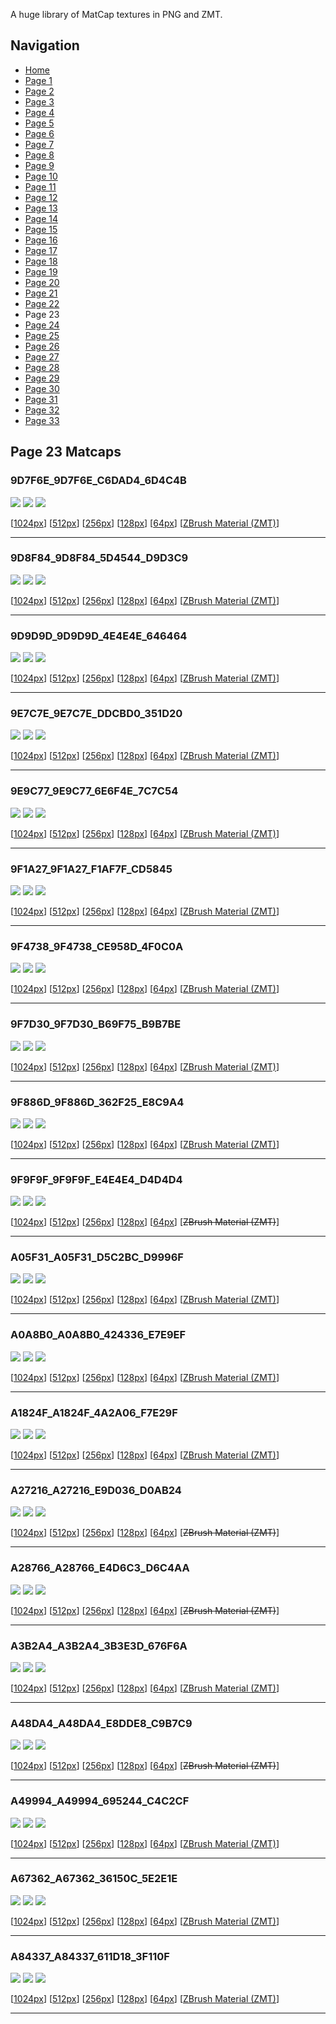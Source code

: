 A huge library of MatCap textures in PNG and ZMT.


## Navigation
* [Home](/)
* [Page 1](PAGE-1.md)
* [Page 2](PAGE-2.md)
* [Page 3](PAGE-3.md)
* [Page 4](PAGE-4.md)
* [Page 5](PAGE-5.md)
* [Page 6](PAGE-6.md)
* [Page 7](PAGE-7.md)
* [Page 8](PAGE-8.md)
* [Page 9](PAGE-9.md)
* [Page 10](PAGE-10.md)
* [Page 11](PAGE-11.md)
* [Page 12](PAGE-12.md)
* [Page 13](PAGE-13.md)
* [Page 14](PAGE-14.md)
* [Page 15](PAGE-15.md)
* [Page 16](PAGE-16.md)
* [Page 17](PAGE-17.md)
* [Page 18](PAGE-18.md)
* [Page 19](PAGE-19.md)
* [Page 20](PAGE-20.md)
* [Page 21](PAGE-21.md)
* [Page 22](PAGE-22.md)
* Page 23
* [Page 24](PAGE-24.md)
* [Page 25](PAGE-25.md)
* [Page 26](PAGE-26.md)
* [Page 27](PAGE-27.md)
* [Page 28](PAGE-28.md)
* [Page 29](PAGE-29.md)
* [Page 30](PAGE-30.md)
* [Page 31](PAGE-31.md)
* [Page 32](PAGE-32.md)
* [Page 33](PAGE-33.md)
## Page 23 Matcaps
### 9D7F6E_9D7F6E_C6DAD4_6D4C4B
![](preview/9D7F6E_9D7F6E_C6DAD4_6D4C4B-preview.png)
![](thumbnail/9D7F6E_9D7F6E_C6DAD4_6D4C4B.jpg)
![](palette/9D7F6E_9D7F6E_C6DAD4_6D4C4B-palette.png)

[[1024px](https://github.com/nidorx/matcaps/raw/master/1024/9D7F6E_9D7F6E_C6DAD4_6D4C4B.png)]
[[512px](https://github.com/nidorx/matcaps/raw/master/512/9D7F6E_9D7F6E_C6DAD4_6D4C4B-512px.png)]
[[256px](https://github.com/nidorx/matcaps/raw/master/256/9D7F6E_9D7F6E_C6DAD4_6D4C4B-256px.png)]
[[128px](https://github.com/nidorx/matcaps/raw/master/128/9D7F6E_9D7F6E_C6DAD4_6D4C4B-128px.png)]
[[64px](https://github.com/nidorx/matcaps/raw/master/64/9D7F6E_9D7F6E_C6DAD4_6D4C4B-64px.png)]
[[ZBrush Material (ZMT)](https://github.com/nidorx/matcaps/raw/master/zmt/9D7F6E_9D7F6E_C6DAD4_6D4C4B.zmt)]

---
### 9D8F84_9D8F84_5D4544_D9D3C9
![](preview/9D8F84_9D8F84_5D4544_D9D3C9-preview.png)
![](thumbnail/9D8F84_9D8F84_5D4544_D9D3C9.jpg)
![](palette/9D8F84_9D8F84_5D4544_D9D3C9-palette.png)

[[1024px](https://github.com/nidorx/matcaps/raw/master/1024/9D8F84_9D8F84_5D4544_D9D3C9.png)]
[[512px](https://github.com/nidorx/matcaps/raw/master/512/9D8F84_9D8F84_5D4544_D9D3C9-512px.png)]
[[256px](https://github.com/nidorx/matcaps/raw/master/256/9D8F84_9D8F84_5D4544_D9D3C9-256px.png)]
[[128px](https://github.com/nidorx/matcaps/raw/master/128/9D8F84_9D8F84_5D4544_D9D3C9-128px.png)]
[[64px](https://github.com/nidorx/matcaps/raw/master/64/9D8F84_9D8F84_5D4544_D9D3C9-64px.png)]
[[ZBrush Material (ZMT)](https://github.com/nidorx/matcaps/raw/master/zmt/9D8F84_9D8F84_5D4544_D9D3C9.zmt)]

---
### 9D9D9D_9D9D9D_4E4E4E_646464
![](preview/9D9D9D_9D9D9D_4E4E4E_646464-preview.png)
![](thumbnail/9D9D9D_9D9D9D_4E4E4E_646464.jpg)
![](palette/9D9D9D_9D9D9D_4E4E4E_646464-palette.png)

[[1024px](https://github.com/nidorx/matcaps/raw/master/1024/9D9D9D_9D9D9D_4E4E4E_646464.png)]
[[512px](https://github.com/nidorx/matcaps/raw/master/512/9D9D9D_9D9D9D_4E4E4E_646464-512px.png)]
[[256px](https://github.com/nidorx/matcaps/raw/master/256/9D9D9D_9D9D9D_4E4E4E_646464-256px.png)]
[[128px](https://github.com/nidorx/matcaps/raw/master/128/9D9D9D_9D9D9D_4E4E4E_646464-128px.png)]
[[64px](https://github.com/nidorx/matcaps/raw/master/64/9D9D9D_9D9D9D_4E4E4E_646464-64px.png)]
[[ZBrush Material (ZMT)](https://github.com/nidorx/matcaps/raw/master/zmt/9D9D9D_9D9D9D_4E4E4E_646464.zmt)]

---
### 9E7C7E_9E7C7E_DDCBD0_351D20
![](preview/9E7C7E_9E7C7E_DDCBD0_351D20-preview.png)
![](thumbnail/9E7C7E_9E7C7E_DDCBD0_351D20.jpg)
![](palette/9E7C7E_9E7C7E_DDCBD0_351D20-palette.png)

[[1024px](https://github.com/nidorx/matcaps/raw/master/1024/9E7C7E_9E7C7E_DDCBD0_351D20.png)]
[[512px](https://github.com/nidorx/matcaps/raw/master/512/9E7C7E_9E7C7E_DDCBD0_351D20-512px.png)]
[[256px](https://github.com/nidorx/matcaps/raw/master/256/9E7C7E_9E7C7E_DDCBD0_351D20-256px.png)]
[[128px](https://github.com/nidorx/matcaps/raw/master/128/9E7C7E_9E7C7E_DDCBD0_351D20-128px.png)]
[[64px](https://github.com/nidorx/matcaps/raw/master/64/9E7C7E_9E7C7E_DDCBD0_351D20-64px.png)]
[[ZBrush Material (ZMT)](https://github.com/nidorx/matcaps/raw/master/zmt/9E7C7E_9E7C7E_DDCBD0_351D20.zmt)]

---
### 9E9C77_9E9C77_6E6F4E_7C7C54
![](preview/9E9C77_9E9C77_6E6F4E_7C7C54-preview.png)
![](thumbnail/9E9C77_9E9C77_6E6F4E_7C7C54.jpg)
![](palette/9E9C77_9E9C77_6E6F4E_7C7C54-palette.png)

[[1024px](https://github.com/nidorx/matcaps/raw/master/1024/9E9C77_9E9C77_6E6F4E_7C7C54.png)]
[[512px](https://github.com/nidorx/matcaps/raw/master/512/9E9C77_9E9C77_6E6F4E_7C7C54-512px.png)]
[[256px](https://github.com/nidorx/matcaps/raw/master/256/9E9C77_9E9C77_6E6F4E_7C7C54-256px.png)]
[[128px](https://github.com/nidorx/matcaps/raw/master/128/9E9C77_9E9C77_6E6F4E_7C7C54-128px.png)]
[[64px](https://github.com/nidorx/matcaps/raw/master/64/9E9C77_9E9C77_6E6F4E_7C7C54-64px.png)]
[[ZBrush Material (ZMT)](https://github.com/nidorx/matcaps/raw/master/zmt/9E9C77_9E9C77_6E6F4E_7C7C54.zmt)]

---
### 9F1A27_9F1A27_F1AF7F_CD5845
![](preview/9F1A27_9F1A27_F1AF7F_CD5845-preview.png)
![](thumbnail/9F1A27_9F1A27_F1AF7F_CD5845.jpg)
![](palette/9F1A27_9F1A27_F1AF7F_CD5845-palette.png)

[[1024px](https://github.com/nidorx/matcaps/raw/master/1024/9F1A27_9F1A27_F1AF7F_CD5845.png)]
[[512px](https://github.com/nidorx/matcaps/raw/master/512/9F1A27_9F1A27_F1AF7F_CD5845-512px.png)]
[[256px](https://github.com/nidorx/matcaps/raw/master/256/9F1A27_9F1A27_F1AF7F_CD5845-256px.png)]
[[128px](https://github.com/nidorx/matcaps/raw/master/128/9F1A27_9F1A27_F1AF7F_CD5845-128px.png)]
[[64px](https://github.com/nidorx/matcaps/raw/master/64/9F1A27_9F1A27_F1AF7F_CD5845-64px.png)]
[[ZBrush Material (ZMT)](https://github.com/nidorx/matcaps/raw/master/zmt/9F1A27_9F1A27_F1AF7F_CD5845.zmt)]

---
### 9F4738_9F4738_CE958D_4F0C0A
![](preview/9F4738_9F4738_CE958D_4F0C0A-preview.png)
![](thumbnail/9F4738_9F4738_CE958D_4F0C0A.jpg)
![](palette/9F4738_9F4738_CE958D_4F0C0A-palette.png)

[[1024px](https://github.com/nidorx/matcaps/raw/master/1024/9F4738_9F4738_CE958D_4F0C0A.png)]
[[512px](https://github.com/nidorx/matcaps/raw/master/512/9F4738_9F4738_CE958D_4F0C0A-512px.png)]
[[256px](https://github.com/nidorx/matcaps/raw/master/256/9F4738_9F4738_CE958D_4F0C0A-256px.png)]
[[128px](https://github.com/nidorx/matcaps/raw/master/128/9F4738_9F4738_CE958D_4F0C0A-128px.png)]
[[64px](https://github.com/nidorx/matcaps/raw/master/64/9F4738_9F4738_CE958D_4F0C0A-64px.png)]
[[ZBrush Material (ZMT)](https://github.com/nidorx/matcaps/raw/master/zmt/9F4738_9F4738_CE958D_4F0C0A.zmt)]

---
### 9F7D30_9F7D30_B69F75_B9B7BE
![](preview/9F7D30_9F7D30_B69F75_B9B7BE-preview.png)
![](thumbnail/9F7D30_9F7D30_B69F75_B9B7BE.jpg)
![](palette/9F7D30_9F7D30_B69F75_B9B7BE-palette.png)

[[1024px](https://github.com/nidorx/matcaps/raw/master/1024/9F7D30_9F7D30_B69F75_B9B7BE.png)]
[[512px](https://github.com/nidorx/matcaps/raw/master/512/9F7D30_9F7D30_B69F75_B9B7BE-512px.png)]
[[256px](https://github.com/nidorx/matcaps/raw/master/256/9F7D30_9F7D30_B69F75_B9B7BE-256px.png)]
[[128px](https://github.com/nidorx/matcaps/raw/master/128/9F7D30_9F7D30_B69F75_B9B7BE-128px.png)]
[[64px](https://github.com/nidorx/matcaps/raw/master/64/9F7D30_9F7D30_B69F75_B9B7BE-64px.png)]
[[ZBrush Material (ZMT)](https://github.com/nidorx/matcaps/raw/master/zmt/9F7D30_9F7D30_B69F75_B9B7BE.zmt)]

---
### 9F886D_9F886D_362F25_E8C9A4
![](preview/9F886D_9F886D_362F25_E8C9A4-preview.png)
![](thumbnail/9F886D_9F886D_362F25_E8C9A4.jpg)
![](palette/9F886D_9F886D_362F25_E8C9A4-palette.png)

[[1024px](https://github.com/nidorx/matcaps/raw/master/1024/9F886D_9F886D_362F25_E8C9A4.png)]
[[512px](https://github.com/nidorx/matcaps/raw/master/512/9F886D_9F886D_362F25_E8C9A4-512px.png)]
[[256px](https://github.com/nidorx/matcaps/raw/master/256/9F886D_9F886D_362F25_E8C9A4-256px.png)]
[[128px](https://github.com/nidorx/matcaps/raw/master/128/9F886D_9F886D_362F25_E8C9A4-128px.png)]
[[64px](https://github.com/nidorx/matcaps/raw/master/64/9F886D_9F886D_362F25_E8C9A4-64px.png)]
[[ZBrush Material (ZMT)](https://github.com/nidorx/matcaps/raw/master/zmt/9F886D_9F886D_362F25_E8C9A4.zmt)]

---
### 9F9F9F_9F9F9F_E4E4E4_D4D4D4
![](preview/9F9F9F_9F9F9F_E4E4E4_D4D4D4-preview.png)
![](thumbnail/9F9F9F_9F9F9F_E4E4E4_D4D4D4.jpg)
![](palette/9F9F9F_9F9F9F_E4E4E4_D4D4D4-palette.png)

[[1024px](https://github.com/nidorx/matcaps/raw/master/1024/9F9F9F_9F9F9F_E4E4E4_D4D4D4.png)]
[[512px](https://github.com/nidorx/matcaps/raw/master/512/9F9F9F_9F9F9F_E4E4E4_D4D4D4-512px.png)]
[[256px](https://github.com/nidorx/matcaps/raw/master/256/9F9F9F_9F9F9F_E4E4E4_D4D4D4-256px.png)]
[[128px](https://github.com/nidorx/matcaps/raw/master/128/9F9F9F_9F9F9F_E4E4E4_D4D4D4-128px.png)]
[[64px](https://github.com/nidorx/matcaps/raw/master/64/9F9F9F_9F9F9F_E4E4E4_D4D4D4-64px.png)]
[~~ZBrush Material (ZMT)~~]

---
### A05F31_A05F31_D5C2BC_D9996F
![](preview/A05F31_A05F31_D5C2BC_D9996F-preview.png)
![](thumbnail/A05F31_A05F31_D5C2BC_D9996F.jpg)
![](palette/A05F31_A05F31_D5C2BC_D9996F-palette.png)

[[1024px](https://github.com/nidorx/matcaps/raw/master/1024/A05F31_A05F31_D5C2BC_D9996F.png)]
[[512px](https://github.com/nidorx/matcaps/raw/master/512/A05F31_A05F31_D5C2BC_D9996F-512px.png)]
[[256px](https://github.com/nidorx/matcaps/raw/master/256/A05F31_A05F31_D5C2BC_D9996F-256px.png)]
[[128px](https://github.com/nidorx/matcaps/raw/master/128/A05F31_A05F31_D5C2BC_D9996F-128px.png)]
[[64px](https://github.com/nidorx/matcaps/raw/master/64/A05F31_A05F31_D5C2BC_D9996F-64px.png)]
[[ZBrush Material (ZMT)](https://github.com/nidorx/matcaps/raw/master/zmt/A05F31_A05F31_D5C2BC_D9996F.zmt)]

---
### A0A8B0_A0A8B0_424336_E7E9EF
![](preview/A0A8B0_A0A8B0_424336_E7E9EF-preview.png)
![](thumbnail/A0A8B0_A0A8B0_424336_E7E9EF.jpg)
![](palette/A0A8B0_A0A8B0_424336_E7E9EF-palette.png)

[[1024px](https://github.com/nidorx/matcaps/raw/master/1024/A0A8B0_A0A8B0_424336_E7E9EF.png)]
[[512px](https://github.com/nidorx/matcaps/raw/master/512/A0A8B0_A0A8B0_424336_E7E9EF-512px.png)]
[[256px](https://github.com/nidorx/matcaps/raw/master/256/A0A8B0_A0A8B0_424336_E7E9EF-256px.png)]
[[128px](https://github.com/nidorx/matcaps/raw/master/128/A0A8B0_A0A8B0_424336_E7E9EF-128px.png)]
[[64px](https://github.com/nidorx/matcaps/raw/master/64/A0A8B0_A0A8B0_424336_E7E9EF-64px.png)]
[[ZBrush Material (ZMT)](https://github.com/nidorx/matcaps/raw/master/zmt/A0A8B0_A0A8B0_424336_E7E9EF.zmt)]

---
### A1824F_A1824F_4A2A06_F7E29F
![](preview/A1824F_A1824F_4A2A06_F7E29F-preview.png)
![](thumbnail/A1824F_A1824F_4A2A06_F7E29F.jpg)
![](palette/A1824F_A1824F_4A2A06_F7E29F-palette.png)

[[1024px](https://github.com/nidorx/matcaps/raw/master/1024/A1824F_A1824F_4A2A06_F7E29F.png)]
[[512px](https://github.com/nidorx/matcaps/raw/master/512/A1824F_A1824F_4A2A06_F7E29F-512px.png)]
[[256px](https://github.com/nidorx/matcaps/raw/master/256/A1824F_A1824F_4A2A06_F7E29F-256px.png)]
[[128px](https://github.com/nidorx/matcaps/raw/master/128/A1824F_A1824F_4A2A06_F7E29F-128px.png)]
[[64px](https://github.com/nidorx/matcaps/raw/master/64/A1824F_A1824F_4A2A06_F7E29F-64px.png)]
[[ZBrush Material (ZMT)](https://github.com/nidorx/matcaps/raw/master/zmt/A1824F_A1824F_4A2A06_F7E29F.zmt)]

---
### A27216_A27216_E9D036_D0AB24
![](preview/A27216_A27216_E9D036_D0AB24-preview.png)
![](thumbnail/A27216_A27216_E9D036_D0AB24.jpg)
![](palette/A27216_A27216_E9D036_D0AB24-palette.png)

[[1024px](https://github.com/nidorx/matcaps/raw/master/1024/A27216_A27216_E9D036_D0AB24.png)]
[[512px](https://github.com/nidorx/matcaps/raw/master/512/A27216_A27216_E9D036_D0AB24-512px.png)]
[[256px](https://github.com/nidorx/matcaps/raw/master/256/A27216_A27216_E9D036_D0AB24-256px.png)]
[[128px](https://github.com/nidorx/matcaps/raw/master/128/A27216_A27216_E9D036_D0AB24-128px.png)]
[[64px](https://github.com/nidorx/matcaps/raw/master/64/A27216_A27216_E9D036_D0AB24-64px.png)]
[~~ZBrush Material (ZMT)~~]

---
### A28766_A28766_E4D6C3_D6C4AA
![](preview/A28766_A28766_E4D6C3_D6C4AA-preview.png)
![](thumbnail/A28766_A28766_E4D6C3_D6C4AA.jpg)
![](palette/A28766_A28766_E4D6C3_D6C4AA-palette.png)

[[1024px](https://github.com/nidorx/matcaps/raw/master/1024/A28766_A28766_E4D6C3_D6C4AA.png)]
[[512px](https://github.com/nidorx/matcaps/raw/master/512/A28766_A28766_E4D6C3_D6C4AA-512px.png)]
[[256px](https://github.com/nidorx/matcaps/raw/master/256/A28766_A28766_E4D6C3_D6C4AA-256px.png)]
[[128px](https://github.com/nidorx/matcaps/raw/master/128/A28766_A28766_E4D6C3_D6C4AA-128px.png)]
[[64px](https://github.com/nidorx/matcaps/raw/master/64/A28766_A28766_E4D6C3_D6C4AA-64px.png)]
[~~ZBrush Material (ZMT)~~]

---
### A3B2A4_A3B2A4_3B3E3D_676F6A
![](preview/A3B2A4_A3B2A4_3B3E3D_676F6A-preview.png)
![](thumbnail/A3B2A4_A3B2A4_3B3E3D_676F6A.jpg)
![](palette/A3B2A4_A3B2A4_3B3E3D_676F6A-palette.png)

[[1024px](https://github.com/nidorx/matcaps/raw/master/1024/A3B2A4_A3B2A4_3B3E3D_676F6A.png)]
[[512px](https://github.com/nidorx/matcaps/raw/master/512/A3B2A4_A3B2A4_3B3E3D_676F6A-512px.png)]
[[256px](https://github.com/nidorx/matcaps/raw/master/256/A3B2A4_A3B2A4_3B3E3D_676F6A-256px.png)]
[[128px](https://github.com/nidorx/matcaps/raw/master/128/A3B2A4_A3B2A4_3B3E3D_676F6A-128px.png)]
[[64px](https://github.com/nidorx/matcaps/raw/master/64/A3B2A4_A3B2A4_3B3E3D_676F6A-64px.png)]
[[ZBrush Material (ZMT)](https://github.com/nidorx/matcaps/raw/master/zmt/A3B2A4_A3B2A4_3B3E3D_676F6A.zmt)]

---
### A48DA4_A48DA4_E8DDE8_C9B7C9
![](preview/A48DA4_A48DA4_E8DDE8_C9B7C9-preview.png)
![](thumbnail/A48DA4_A48DA4_E8DDE8_C9B7C9.jpg)
![](palette/A48DA4_A48DA4_E8DDE8_C9B7C9-palette.png)

[[1024px](https://github.com/nidorx/matcaps/raw/master/1024/A48DA4_A48DA4_E8DDE8_C9B7C9.png)]
[[512px](https://github.com/nidorx/matcaps/raw/master/512/A48DA4_A48DA4_E8DDE8_C9B7C9-512px.png)]
[[256px](https://github.com/nidorx/matcaps/raw/master/256/A48DA4_A48DA4_E8DDE8_C9B7C9-256px.png)]
[[128px](https://github.com/nidorx/matcaps/raw/master/128/A48DA4_A48DA4_E8DDE8_C9B7C9-128px.png)]
[[64px](https://github.com/nidorx/matcaps/raw/master/64/A48DA4_A48DA4_E8DDE8_C9B7C9-64px.png)]
[~~ZBrush Material (ZMT)~~]

---
### A49994_A49994_695244_C4C2CF
![](preview/A49994_A49994_695244_C4C2CF-preview.png)
![](thumbnail/A49994_A49994_695244_C4C2CF.jpg)
![](palette/A49994_A49994_695244_C4C2CF-palette.png)

[[1024px](https://github.com/nidorx/matcaps/raw/master/1024/A49994_A49994_695244_C4C2CF.png)]
[[512px](https://github.com/nidorx/matcaps/raw/master/512/A49994_A49994_695244_C4C2CF-512px.png)]
[[256px](https://github.com/nidorx/matcaps/raw/master/256/A49994_A49994_695244_C4C2CF-256px.png)]
[[128px](https://github.com/nidorx/matcaps/raw/master/128/A49994_A49994_695244_C4C2CF-128px.png)]
[[64px](https://github.com/nidorx/matcaps/raw/master/64/A49994_A49994_695244_C4C2CF-64px.png)]
[[ZBrush Material (ZMT)](https://github.com/nidorx/matcaps/raw/master/zmt/A49994_A49994_695244_C4C2CF.zmt)]

---
### A67362_A67362_36150C_5E2E1E
![](preview/A67362_A67362_36150C_5E2E1E-preview.png)
![](thumbnail/A67362_A67362_36150C_5E2E1E.jpg)
![](palette/A67362_A67362_36150C_5E2E1E-palette.png)

[[1024px](https://github.com/nidorx/matcaps/raw/master/1024/A67362_A67362_36150C_5E2E1E.png)]
[[512px](https://github.com/nidorx/matcaps/raw/master/512/A67362_A67362_36150C_5E2E1E-512px.png)]
[[256px](https://github.com/nidorx/matcaps/raw/master/256/A67362_A67362_36150C_5E2E1E-256px.png)]
[[128px](https://github.com/nidorx/matcaps/raw/master/128/A67362_A67362_36150C_5E2E1E-128px.png)]
[[64px](https://github.com/nidorx/matcaps/raw/master/64/A67362_A67362_36150C_5E2E1E-64px.png)]
[[ZBrush Material (ZMT)](https://github.com/nidorx/matcaps/raw/master/zmt/A67362_A67362_36150C_5E2E1E.zmt)]

---
### A84337_A84337_611D18_3F110F
![](preview/A84337_A84337_611D18_3F110F-preview.png)
![](thumbnail/A84337_A84337_611D18_3F110F.jpg)
![](palette/A84337_A84337_611D18_3F110F-palette.png)

[[1024px](https://github.com/nidorx/matcaps/raw/master/1024/A84337_A84337_611D18_3F110F.png)]
[[512px](https://github.com/nidorx/matcaps/raw/master/512/A84337_A84337_611D18_3F110F-512px.png)]
[[256px](https://github.com/nidorx/matcaps/raw/master/256/A84337_A84337_611D18_3F110F-256px.png)]
[[128px](https://github.com/nidorx/matcaps/raw/master/128/A84337_A84337_611D18_3F110F-128px.png)]
[[64px](https://github.com/nidorx/matcaps/raw/master/64/A84337_A84337_611D18_3F110F-64px.png)]
[[ZBrush Material (ZMT)](https://github.com/nidorx/matcaps/raw/master/zmt/A84337_A84337_611D18_3F110F.zmt)]

---